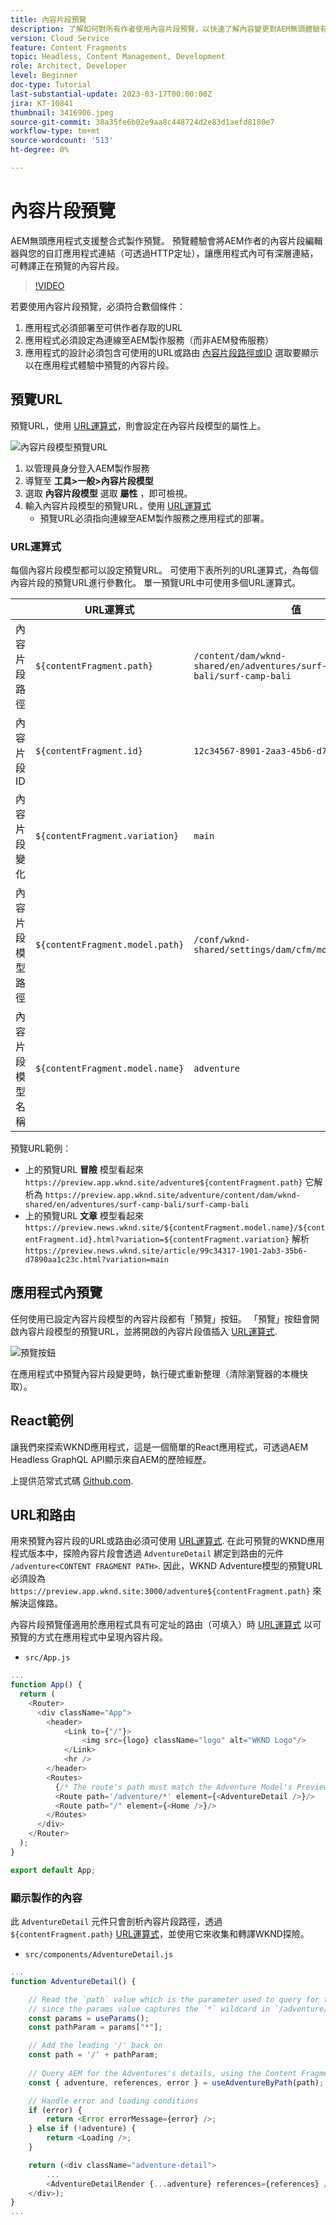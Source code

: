 ```yaml
---
title: 內容片段預覽
description: 了解如何對所有作者使用內容片段預覽，以快速了解內容變更對AEM無頭體驗有何影響。
version: Cloud Service
feature: Content Fragments
topic: Headless, Content Management, Development
role: Architect, Developer
level: Beginner
doc-type: Tutorial
last-substantial-update: 2023-03-17T00:00:00Z
jira: KT-10841
thumbnail: 3416906.jpeg
source-git-commit: 38a35fe6b02e9aa8c448724d2e83d1aefd8180e7
workflow-type: tm+mt
source-wordcount: '513'
ht-degree: 0%

---
```



# 內容片段預覽

AEM無頭應用程式支援整合式製作預覽。 預覽體驗會將AEM作者的內容片段編輯器與您的自訂應用程式連結（可透過HTTP定址），讓應用程式內可有深層連結，可轉譯正在預覽的內容片段。

>[!VIDEO](https://video.tv.adobe.com/v/3416906?quality=12&learn=on)

若要使用內容片段預覽，必須符合數個條件：

1. 應用程式必須部署至可供作者存取的URL
1. 應用程式必須設定為連線至AEM製作服務（而非AEM發佈服務）
1. 應用程式的設計必須包含可使用的URL或路由 [內容片段路徑或ID](#url-expressions) 選取要顯示以在應用程式體驗中預覽的內容片段。

## 預覽URL

預覽URL，使用 [URL運算式](#url-expressions)，則會設定在內容片段模型的屬性上。

![內容片段模型預覽URL](./assets/preview/cf-model-preview-url.png)

1. 以管理員身分登入AEM製作服務
1. 導覽至 __工具>一般>內容片段模型__
1. 選取 __內容片段模型__ 選取 __屬性__ ，即可檢視。
1. 輸入內容片段模型的預覽URL，使用 [URL運算式](#url-expressions)
   + 預覽URL必須指向連線至AEM製作服務之應用程式的部署。

### URL運算式

每個內容片段模型都可以設定預覽URL。 可使用下表所列的URL運算式，為每個內容片段的預覽URL進行參數化。 單一預覽URL中可使用多個URL運算式。

|  | URL運算式 | 值 |
| --------------------------------------- | ----------------------------------- | ----------- |
| 內容片段路徑 | `${contentFragment.path}` | `/content/dam/wknd-shared/en/adventures/surf-camp-bali/surf-camp-bali` |
| 內容片段ID | `${contentFragment.id}` | `12c34567-8901-2aa3-45b6-d7890aa1c23c` |
| 內容片段變化 | `${contentFragment.variation}` | `main` |
| 內容片段模型路徑 | `${contentFragment.model.path}` | `/conf/wknd-shared/settings/dam/cfm/models/adventure` |
| 內容片段模型名稱 | `${contentFragment.model.name}` | `adventure` |

預覽URL範例：

+ 上的預覽URL __冒險__ 模型看起來 `https://preview.app.wknd.site/adventure${contentFragment.path}` 它解析為 `https://preview.app.wknd.site/adventure/content/dam/wknd-shared/en/adventures/surf-camp-bali/surf-camp-bali`
+ 上的預覽URL __文章__ 模型看起來 `https://preview.news.wknd.site/${contentFragment.model.name}/${contentFragment.id}.html?variation=${contentFragment.variation}` 解析 `https://preview.news.wknd.site/article/99c34317-1901-2ab3-35b6-d7890aa1c23c.html?variation=main`

## 應用程式內預覽

任何使用已設定內容片段模型的內容片段都有「預覽」按鈕。 「預覽」按鈕會開啟內容片段模型的預覽URL，並將開啟的內容片段值插入 [URL運算式](#url-expressions).

![預覽按鈕](./assets/preview/preview-button.png)

在應用程式中預覽內容片段變更時，執行硬式重新整理（清除瀏覽器的本機快取）。

## React範例

讓我們來探索WKND應用程式，這是一個簡單的React應用程式，可透過AEM Headless GraphQL API顯示來自AEM的歷險經歷。

上提供范常式式碼 [Github.com](https://github.com/adobe/aem-guides-wknd-graphql/tree/main/preview-tutorial).

## URL和路由

用來預覽內容片段的URL或路由必須可使用 [URL運算式](#url-expressions). 在此可預覽的WKND應用程式版本中，探險內容片段會透過 `AdventureDetail` 綁定到路由的元件 `/adventure<CONTENT FRAGMENT PATH>`. 因此，WKND Adventure模型的預覽URL必須設為 `https://preview.app.wknd.site:3000/adventure${contentFragment.path}` 來解決這條路。

內容片段預覽僅適用於應用程式具有可定址的路由（可填入）時 [URL運算式](#url-expressions) 以可預覽的方式在應用程式中呈現內容片段。

+ `src/App.js`

```javascript
...
function App() {
  return (
    <Router>
      <div className="App">
        <header>
            <Link to={"/"}>
                <img src={logo} className="logo" alt="WKND Logo"/>
            </Link>        
            <hr />
        </header>
        <Routes>
          {/* The route's path must match the Adventure Model's Preview URL expression. In React since the path has `/` you must use wildcards to match instead of the usual `:path` */}
          <Route path='/adventure/*' element={<AdventureDetail />}/>
          <Route path="/" element={<Home />}/>
        </Routes>
      </div>
    </Router>
  );
}

export default App;
```

### 顯示製作的內容

此 `AdventureDetail` 元件只會剖析內容片段路徑，透過 `${contentFragment.path}` [URL運算式](#url-expressions)，並使用它來收集和轉譯WKND探險。

+ `src/components/AdventureDetail.js`

```javascript
...
function AdventureDetail() {

    // Read the `path` value which is the parameter used to query for the adventure's details
    // since the params value captures the `*` wildcard in `/adventure/*`, or everything after the first `/` in the Content Fragment path.
    const params = useParams();
    const pathParam = params["*"];

    // Add the leading '/' back on 
    const path = '/' + pathParam;
    
    // Query AEM for the Adventures's details, using the Content Fragment's `path`
    const { adventure, references, error } = useAdventureByPath(path);

    // Handle error and loading conditions
    if (error) {
        return <Error errorMessage={error} />;
    } else if (!adventure) {
        return <Loading />;
    }

    return (<div className="adventure-detail">
        ...
        <AdventureDetailRender {...adventure} references={references} />
    </div>);
}
...
```
